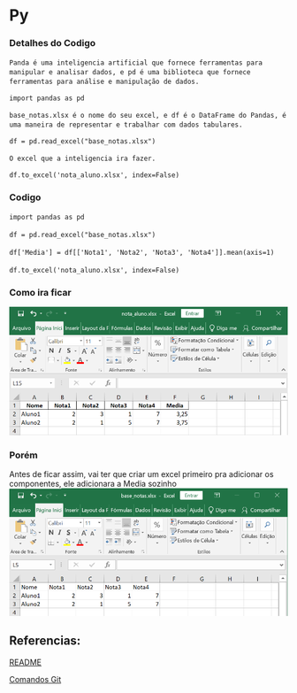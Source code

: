 # Py
### Detalhes do Codigo
`Panda é uma inteligencia artificial que fornece ferramentas para manipular e analisar dados, e pd é uma biblioteca que fornece ferramentas para análise e manipulação de dados.`

```
import pandas as pd
```

`base_notas.xlsx é o nome do seu excel, e df é o DataFrame do Pandas, é uma maneira de representar e trabalhar com dados tabulares.`

```
df = pd.read_excel("base_notas.xlsx")
```

`O excel que a inteligencia ira fazer.`

```
df.to_excel('nota_aluno.xlsx', index=False)
```

### Codigo

```
import pandas as pd

df = pd.read_excel("base_notas.xlsx")

df['Media'] = df[['Nota1', 'Nota2', 'Nota3', 'Nota4']].mean(axis=1)

df.to_excel('nota_aluno.xlsx', index=False)

```

### Como ira ficar
![Excel](nota_aluno.png)

### Porém
Antes de ficar assim, vai ter que criar um excel primeiro pra adicionar os componentes, ele adicionara a Media sozinho
![Excel](base_notas.png)

## Referencias:
[README](README.md)

[Comandos Git](ComandosGit.md)
